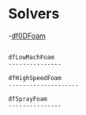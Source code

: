 Solvers
===========


-[df0DFoam](df0DFoam)
~~~~~~~~~~~~~~~~

dfLowMachFoam
---------------

dfHighSpeedFoam
--------------------

dfSprayFoam
---------------


